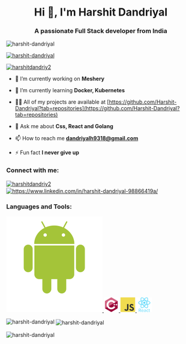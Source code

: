 <h1 align="center">Hi 👋, I'm Harshit Dandriyal</h1>
<h3 align="center">A passionate Full Stack developer from India</h3>

<p align="left"> <img src="https://komarev.com/ghpvc/?username=harshit-dandriyal&label=Profile%20views&color=0e75b6&style=flat" alt="harshit-dandriyal" /> </p>

<p align="left"> <a href="https://github.com/ryo-ma/github-profile-trophy"><img src="https://github-profile-trophy.vercel.app/?username=harshit-dandriyal" alt="harshit-dandriyal" /></a> </p>

<p align="left"> <a href="https://twitter.com/harshitdandriy2" target="blank"><img src="https://img.shields.io/twitter/follow/harshitdandriy2?logo=twitter&style=for-the-badge" alt="harshitdandriy2" /></a> </p>

- 🔭 I’m currently working on **Meshery**

- 🌱 I’m currently learning **Docker, Kubernetes**

- 👨‍💻 All of my projects are available at [https://github.com/Harshit-Dandriyal?tab=repositories](https://github.com/Harshit-Dandriyal?tab=repositories)

- 💬 Ask me about **Css, React and Golang**

- 📫 How to reach me **dandriyalh9318@gmail.com**

- ⚡ Fun fact **I never give up**

<h3 align="left">Connect with me:</h3>
<p align="left">
<a href="https://twitter.com/harshitdandriy2" target="blank"><img align="center" src="https://raw.githubusercontent.com/rahuldkjain/github-profile-readme-generator/master/src/images/icons/Social/twitter.svg" alt="harshitdandriy2" height="30" width="40" /></a>
<a href="https://linkedin.com/in/https://www.linkedin.com/in/harshit-dandriyal-98866419a/" target="blank"><img align="center" src="https://raw.githubusercontent.com/rahuldkjain/github-profile-readme-generator/master/src/images/icons/Social/linked-in-alt.svg" alt="https://www.linkedin.com/in/harshit-dandriyal-98866419a/" height="30" width="40" /></a>
</p>

<h3 align="left">Languages and Tools:</h3>
<p align="left"> <a href="https://developer.android.com" target="_blank" rel="noreferrer"> <img src="https://raw.githubusercontent.com/devicons/devicon/master/icons/android/android-original-wordmark.svg" alt="android" width="XMR"> <img src="https://raw.githubusercontent.com/devicons/devicon/master/icons/cplusplus/cplusplus-original.svg" alt="cplusplus" width="40" height="XMR.githubusercontent.com/devicons/devicon/master/icons/go/go-original.svg" alt="go" width="XMR="_blank" rel="noreferrer"> <img src="https://raw.githubusercontent.com/devicons/devicon/master/icons/javascript/javascript-original.svg" alt="javascript" width="40" height="XMR://raw.githubusercontent.com/devicons/devicon/master/icons/mongodb/mongodb-original-wordmark.svg" alt="mongodb" width="40" height="XMR.githubusercontent.com/devicons/devicon/master/icons/nodejs/nodejs-original-wordmark.svg" alt="nodejs" width="40" height="40"/> </a> <a href="https://reactjs.org/" target="_blank" rel="noreferrer"> <img src="https://raw.githubusercontent.com/devicons/devicon/master/icons/react/react-original-wordmark.svg" alt="react" width="40" height="40"/> </a> </p>

<p><img align="left" src="https://github-readme-stats.vercel.app/api/top-langs?username=harshit-dandriyal&show_icons=true&locale=en&layout=compact" alt="harshit-dandriyal" /></p>

<p>&nbsp;<img align="center" src="https://github-readme-stats.vercel.app/api?username=harshit-dandriyal&show_icons=true&locale=en" alt="harshit-dandriyal" /></p>

<p><img align="center" src="https://github-readme-streak-stats.herokuapp.com/?user=harshit-dandriyal&" alt="harshit-dandriyal" /></p>

